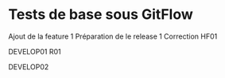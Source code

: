 # Tests de base sous GitFlow
Ajout de la feature 1
Préparation de le release 1
Correction HF01

DEVELOP01
R01

DEVELOP02
